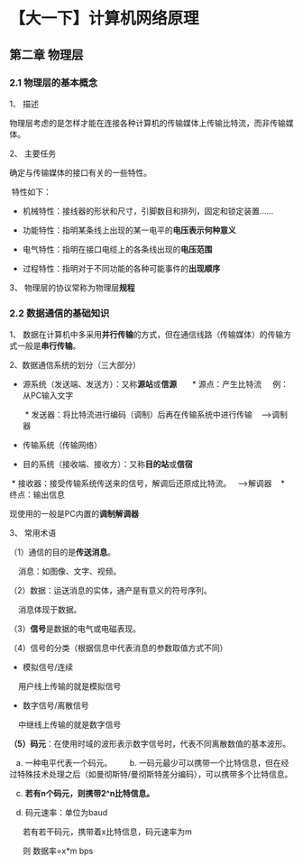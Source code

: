 # 【大一下】计算机网络原理

## 第二章 物理层

### 2.1 物理层的基本概念

1、 描述

物理层考虑的是怎样才能在连接各种计算机的传输媒体上传输比特流，而非传输媒体。

2、 主要任务

确定与传输媒体的接口有关的一些特性。

  特性如下：

* 机械特性：接线器的形状和尺寸，引脚数目和排列，固定和锁定装置……

* 功能特性：指明某条线上出现的某一电平的**电压表示何种意义**

* 电气特性：指明在接口电缆上的各条线出现的**电压范围**

* 过程特性：指明对于不同功能的各种可能事件的**出现顺序**

3、 物理层的协议常称为物理层**规程**

### 2.2 数据通信的基础知识

1、 数据在计算机中多采用**并行传输**的方式，但在通信线路（传输媒体）的传输方式一般是**串行传输**。

2、数据通信系统的划分（三大部分）

* 源系统（发送端、发送方）：又称**源站**或**信源**
      
      * 源点：产生比特流
    
         例：从PC输入文字
    
      * 发送器：将比特流进行编码（调制）后再在传输系统中进行传输    -->调制器
  
* 传输系统（传输网络）

* 目的系统（接收端、接收方）：又称**目的站**或**信宿**

  * 接收器：接受传输系统传送来的信号，解调后还原成比特流。   -->解调器
  
  * 终点：输出信息
  
 现使用的一般是PC内置的**调制解调器**
 
 3、 常用术语
 
 （1）通信的目的是**传送消息**。

     消息：如图像、文字、视频。
     
 （2）数据：运送消息的实体，通产是有意义的符号序列。

     消息体现于数据。
     
 （3）**信号**是数据的电气或电磁表现。
 
 （4）信号的分类（根据信息中代表消息的参数取值方式不同）
 
 * 模拟信号/连续
 
     用户线上传输的就是模拟信号
 
 * 数字信号/离散信号
 
     中继线上传输的就是数字信号
     
 **（5）码元**：在使用时域的波形表示数字信号时，代表不同离散数值的基本波形。
 
    a. 一种电平代表一个码元。
    
    b. 一码元最少可以携带一个比特信息，但在经过特殊技术处理之后（如曼彻斯特/曼彻斯特差分编码），可以携带多个比特信息。
 
    c. **若有n个码元，则携带2^n比特信息。**
    
    d. 码元速率：单位为baud
    
       若有若干码元，携带着x比特信息，码元速率为m
       
       则 数据率=x*m bps
